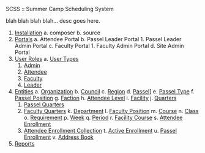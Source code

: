 SCSS :: Summer Camp Scheduling System

blah blah blah blah... desc goes here.

1. [Installation](installation.md)
    a. composer
    b. source
2. [Portals](portals.md)
    a. Attendee Portal
    b. Passel Leader Portal
        1. Passel Leader Admin Portal
    c. Faculty Portal
        1. Faculty Admin Portal
    d. Site Admin Portal
3. [User Roles](roles.md)
    a. [User Types](entities/user.md)
      1. [Admin](entities/admin.md)
      2. [Attendee](entities/attendee.md)
      3. [Faculty](entities/faculty.md)
      4. [Leader](entities/leader.md)
4. [Entities](entities.md)
  a. [Organization](entities/organization.md)
  b. [Council](entities/council.md)
  c. [Region](entities/region.md)
  d. [Passel](entities/passel.md)]
  e. [Passel Type](entities/passel_type.md)
  f. [Passel Position](entities/passel_position.md)
  g. [Faction](entities/faction.md)
  h. [Attendee Level](entities/attendee_level.md)
  i. [Facility](entities/facility.md)
  j. [Quarters](entities/quarters.md)
    1. [Passel Quarters](entities/passel_quarters.md)
    2. [Faculty Quarters](entities/faculty_quarters.md)
  k. [Department](entities/department.md)
  l. [Faculty Position](entities/faculty_position.md)
  m. [Course](entities/course.md)
  n. [Class](entities/scss_class.md)
  o. [Requirement](entities/requirement.md)
  p. [Week](entities/week.md)
  q. [Period](entities/period.md)
  r. [Facility Course](entities/facility_course.md)
  s. [Attendee Enrollment](entities/attendee_enrollment.md)
    1. [Attendee Enrollment Collection](entities/attendee_enrollment_collection.md)
  t. [Active Enrollment](entities/active_enrollment.md)
  u. [Passel Enrollment](entities/passel_enrollment.md)
  v. [Address Book](entities/address_book.md)
5.  [Reports](reports.md)